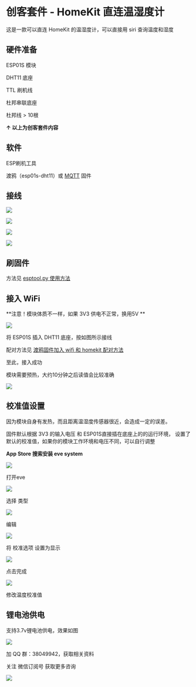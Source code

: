 # 创客套件 - HomeKit 直连温湿度计 

这是一款可以直连 HomeKit 的温湿度计，可以直接用 siri 查询温度和湿度

## 硬件准备

ESP01S 模块

DHT11 底座

TTL 刷机线

杜邦串联底座

杜邦线 > 10根

**↑ 以上为创客套件内容**

## 软件

ESP刷机工具

渡鸦（esp01s-dht11）或  [MQTT](/mqtt/) 固件


## 接线



![](https://ws1.sinaimg.cn/large/007fN5Xegy1fv5bx6iuefj30m80m8n3p.jpg)

![](https://ws1.sinaimg.cn/large/007fN5Xegy1fv5bwq8j4vj30m80m8tim.jpg)

![](https://ws1.sinaimg.cn/large/007fN5Xegy1fv5bwad3h6j30m80m848x.jpg)

![](https://ws1.sinaimg.cn/large/007fN5Xegy1fv5bw1bjoxj30m80m8guh.jpg)

## 刷固件



方法见 [esptool.py 使用方法](/flash/esptool) 



## 接入 WiFi

**注意！模块体质不一样，如果 3V3 供电不正常，换用5V **

![](https://ws1.sinaimg.cn/large/007fN5Xegy1fv5bvizmdkj30m80m84cm.jpg)

将 ESP01S 插入 DHT11 底座，按如图所示接线



配对方法见 [渡鸦固件加入 wifi 和 homekit 配对方法](/flash/raven) 



至此，接入成功

模块需要预热，大约10分钟之后读值会比较准确

![](https://ws1.sinaimg.cn/large/007fN5Xegy1fv5bnmlz6ij30m80m81ag.jpg)

## 校准值设置

因为模块自身有发热，而且距离温湿度传感器很近，会造成一定的误差。

固件默认根据 3V3 的输入电压 和 ESP01S直接插在底座上的的运行环境， 设置了默认的校准值，如果你的模块工作环境和电压不同，可以自行调整

**App Store 搜索安装 eve system** 

![](https://ws1.sinaimg.cn/large/007fN5Xegy1fww0oq555hj30y20oohdt.jpg)

打开eve

![](https://ws1.sinaimg.cn/large/007fN5Xegy1fv5bqockf7j31350sfwqz.jpg)

选择 类型 

![](https://ws1.sinaimg.cn/large/007fN5Xegy1fv5bqg5zr5j31300siacm.jpg)

编辑

![](https://ws1.sinaimg.cn/large/007fN5Xegy1fv5bq7yh8ij314n0tsq8g.jpg)

将 校准选项 设置为显示

![](https://ws1.sinaimg.cn/large/007fN5Xegy1fv5bptcz8pj313a0s9aen.jpg)

点击完成

![](https://ws1.sinaimg.cn/large/007fN5Xegy1fv5bpli7xej313b0sbn0j.jpg)

修改温度校准值



## 锂电池供电

支持3.7v锂电池供电，效果如图

![](https://ws1.sinaimg.cn/large/007fN5Xegy1fv5bn2sw5jj30m80esdsf.jpg)



加 QQ 群：38049942，获取相关资料

关注 微信订阅号 获取更多咨询

![](https://ws1.sinaimg.cn/large/007fN5Xegy1fv5c0h9du9j30by0bymxy.jpg)







